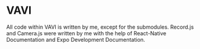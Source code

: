 # VAVI

All code within VAVI is written by me, except for the submodules. Record.js and Camera.js were written by me with the help of React-Native Documentation and Expo Development Documentation. 
